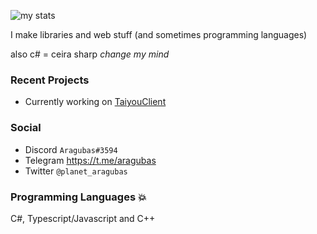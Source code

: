 ![my stats](https://github-readme-stats.vercel.app/api?username=aragubas&show_icons=true&theme=default)

I make libraries and web stuff (and sometimes programming languages) 

also c# = ceira sharp *change my mind*

### Recent Projects
- Currently working on [TaiyouClient](https://github.com/aragubas/TaiyouClient)

### Social
- Discord ``Aragubas#3594``
- Telegram https://t.me/aragubas
- Twitter ``@planet_aragubas``

### Programming Languages 💥
C#, Typescript/Javascript and C++
